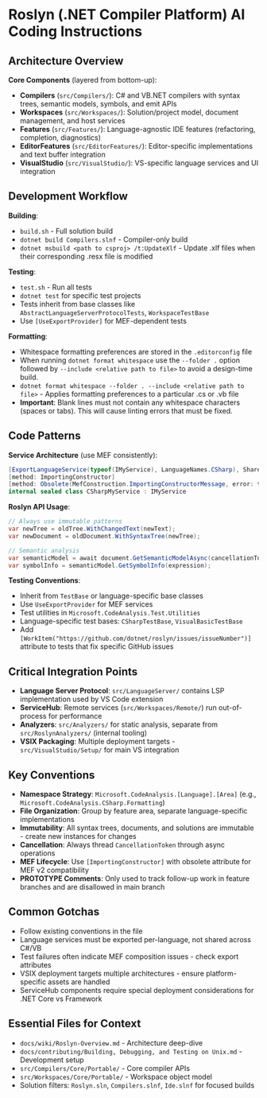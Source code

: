 # Roslyn (.NET Compiler Platform) AI Coding Instructions

## Architecture Overview

**Core Components** (layered from bottom-up):
- **Compilers** (`src/Compilers/`): C# and VB.NET compilers with syntax trees, semantic models, symbols, and emit APIs
- **Workspaces** (`src/Workspaces/`): Solution/project model, document management, and host services
- **Features** (`src/Features/`): Language-agnostic IDE features (refactoring, completion, diagnostics)
- **EditorFeatures** (`src/EditorFeatures/`): Editor-specific implementations and text buffer integration
- **VisualStudio** (`src/VisualStudio/`): VS-specific language services and UI integration

## Development Workflow

**Building**:
- `build.sh` - Full solution build
- `dotnet build Compilers.slnf` - Compiler-only build  
- `dotnet msbuild <path to csproj> /t:UpdateXlf` - Update .xlf files when their corresponding .resx file is modified

**Testing**:
- `test.sh` - Run all tests
- `dotnet test` for specific test projects
- Tests inherit from base classes like `AbstractLanguageServerProtocolTests`, `WorkspaceTestBase`
- Use `[UseExportProvider]` for MEF-dependent tests

**Formatting**:
- Whitespace formatting preferences are stored in the `.editorconfig` file
- When running `dotnet format whitespace` use the `--folder .` option followed by `--include <relative path to file>` to avoid a design-time build.
- `dotnet format whitespace --folder . --include <relative path to file>` - Applies formatting preferences to a particular .cs or .vb file
- **Important**: Blank lines must not contain any whitespace characters (spaces or tabs). This will cause linting errors that must be fixed.

## Code Patterns

**Service Architecture** (use MEF consistently):
```csharp
[ExportLanguageService(typeof(IMyService), LanguageNames.CSharp), Shared]
[method: ImportingConstructor]
[method: Obsolete(MefConstruction.ImportingConstructorMessage, error: true)]
internal sealed class CSharpMyService : IMyService
```

**Roslyn API Usage**:
```csharp
// Always use immutable patterns
var newTree = oldTree.WithChangedText(newText);
var newDocument = oldDocument.WithSyntaxTree(newTree);

// Semantic analysis
var semanticModel = await document.GetSemanticModelAsync(cancellationToken);
var symbolInfo = semanticModel.GetSymbolInfo(expression);
```

**Testing Conventions**:
- Inherit from `TestBase` or language-specific base classes
- Use `UseExportProvider` for MEF services
- Test utilities in `Microsoft.CodeAnalysis.Test.Utilities`
- Language-specific test bases: `CSharpTestBase`, `VisualBasicTestBase`
- Add `[WorkItem("https://github.com/dotnet/roslyn/issues/issueNumber")]` attribute to tests that fix specific GitHub issues

## Critical Integration Points

- **Language Server Protocol**: `src/LanguageServer/` contains LSP implementation used by VS Code extension
- **ServiceHub**: Remote services (`src/Workspaces/Remote/`) run out-of-process for performance
- **Analyzers**: `src/Analyzers/` for static analysis, separate from `src/RoslynAnalyzers/` (internal tooling)
- **VSIX Packaging**: Multiple deployment targets - `src/VisualStudio/Setup/` for main VS integration

## Key Conventions

- **Namespace Strategy**: `Microsoft.CodeAnalysis.[Language].[Area]` (e.g., `Microsoft.CodeAnalysis.CSharp.Formatting`)
- **File Organization**: Group by feature area, separate language-specific implementations
- **Immutability**: All syntax trees, documents, and solutions are immutable - create new instances for changes
- **Cancellation**: Always thread `CancellationToken` through async operations
- **MEF Lifecycle**: Use `[ImportingConstructor]` with obsolete attribute for MEF v2 compatibility
- **PROTOTYPE Comments**: Only used to track follow-up work in feature branches and are disallowed in main branch

## Common Gotchas

- Follow existing conventions in the file
- Language services must be exported per-language, not shared across C#/VB
- Test failures often indicate MEF composition issues - check export attributes
- VSIX deployment targets multiple architectures - ensure platform-specific assets are handled
- ServiceHub components require special deployment considerations for .NET Core vs Framework

## Essential Files for Context

- `docs/wiki/Roslyn-Overview.md` - Architecture deep-dive
- `docs/contributing/Building, Debugging, and Testing on Unix.md` - Development setup
- `src/Compilers/Core/Portable/` - Core compiler APIs
- `src/Workspaces/Core/Portable/` - Workspace object model
- Solution filters: `Roslyn.sln`, `Compilers.slnf`, `Ide.slnf` for focused builds

